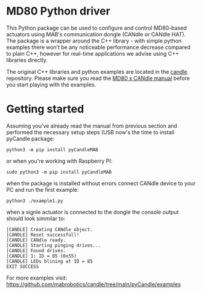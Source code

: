 # MD80 Python driver
This Python package can be used to configure and control MD80-based actuators using MAB's communication dongle (CANdle or CANdle HAT). The package is a wrapper around the C++ library - with simple python examples there won’t be any noticeable performance decrease compared to plain C++, however for real-time applications we advise using C++ libraries directly. 

The original C++ libraries and python examples are located in the [candle](https://github.com/mabrobotics/candle) repository. Please make sure you read the [MD80 x CANdle manual](https://www.mabrobotics.pl/servos/#comp-l6v4io99) before you start playing with the examples. 

# Getting started

Assuming you've already read the manual from previous section and performed the necessary setup steps (USB now's the time to install pyCandle package:

```python3 -m pip install pyCandleMAB```

or when you're working with Raspberry PI:

```sudo python3 -m pip install pyCandleMAB```

when the package is installed without errors connect CANdle device to your PC and run the first example:

```python3 ./example1.py```

when a signle actuator is connected to the dongle the console output should look simmilar to:

```[CANDLE] CANdle library version: v3.0
[CANDLE] Creating CANdle object.
[CANDLE] Reset successfull!
[CANDLE] CANdle ready.
[CANDLE] Starting pinging drives...
[CANDLE] Found drives.
[CANDLE] 1: ID = 85 (0x55)
[CANDLE] LEDs blining at ID = 85
EXIT SUCCESS
```
For more examples visit: https://github.com/mabrobotics/candle/tree/main/pyCandle/examples
